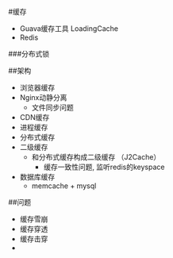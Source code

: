 #缓存
* Guava缓存工具 LoadingCache
* Redis

###分布式锁

##架构
* 浏览器缓存
* Nginx动静分离
    * 文件同步问题
* CDN缓存
* 进程缓存
* 分布式缓存
* 二级缓存
    * 和分布式缓存构成二级缓存 （J2Cache）
        * 缓存一致性问题, 监听redis的keyspace
* 数据库缓存
    * memcache + mysql

##问题
* 缓存雪崩
* 缓存穿透
* 缓存击穿
* 